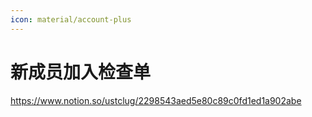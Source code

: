 ```yaml
---
icon: material/account-plus
---
```


# 新成员加入检查单

<https://www.notion.so/ustclug/2298543aed5e80c89c0fd1ed1a902abe>